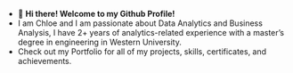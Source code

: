 - 👋 **Hi there! Welcome to my Github Profile!**
- I am Chloe and I am passionate about Data Analytics and Business Analysis, I have 2+ years of analytics-related experience with a master’s degree in engineering in Western University.
- Check out my Portfolio for all of my projects, skills, certificates, and achievements.

<!---
Chloeinthecloud/Chloeinthecloud is a ✨ special ✨ repository because its `README.md` (this file) appears on your GitHub profile.
You can click the Preview link to take a look at your changes.
--->
